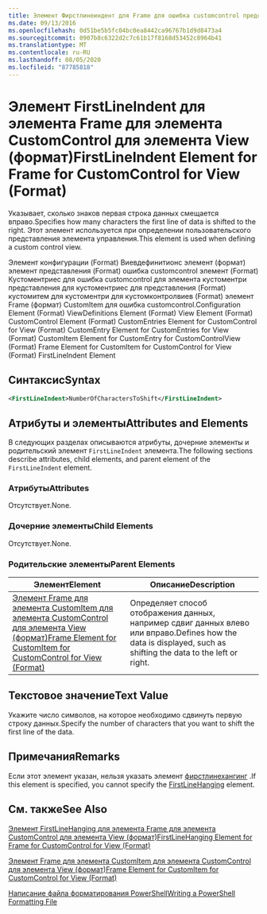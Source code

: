 ```yaml
---
title: Элемент Фирстлинеиндент для Frame для ошибка customcontrol представления (Format) | Документация Майкрософт
ms.date: 09/13/2016
ms.openlocfilehash: 0d51be5b5fc04bc0ea8442ca96767b1d9d8473a4
ms.sourcegitcommit: 0907b8c6322d2c7c61b17f8168d53452c8964b41
ms.translationtype: MT
ms.contentlocale: ru-RU
ms.lasthandoff: 08/05/2020
ms.locfileid: "87785818"
---
```

# <a name="firstlineindent-element-for-frame-for-customcontrol-for-view-format"></a><span data-ttu-id="f2cf6-102">Элемент FirstLineIndent для элемента Frame для элемента CustomControl для элемента View (формат)</span><span class="sxs-lookup"><span data-stu-id="f2cf6-102">FirstLineIndent Element for Frame for CustomControl for View (Format)</span></span>

<span data-ttu-id="f2cf6-103">Указывает, сколько знаков первая строка данных смещается вправо.</span><span class="sxs-lookup"><span data-stu-id="f2cf6-103">Specifies how many characters the first line of data is shifted to the right.</span></span> <span data-ttu-id="f2cf6-104">Этот элемент используется при определении пользовательского представления элемента управления.</span><span class="sxs-lookup"><span data-stu-id="f2cf6-104">This element is used when defining a custom control view.</span></span>

<span data-ttu-id="f2cf6-105">Элемент конфигурации (Format) Виевдефинитионс элемент (формат) элемент представления (Format) ошибка customcontrol элемент (Format) Кустоментриес для ошибка customcontrol для элемента кустоментри представления для кустоментриес для представления (Format) кустомитем для кустоментри для кустомконтролвиев (Format) элемент Frame (формат) CustomItem для ошибка customcontrol.</span><span class="sxs-lookup"><span data-stu-id="f2cf6-105">Configuration Element (Format) ViewDefinitions Element (Format) View Element (Format) CustomControl Element (Format) CustomEntries Element for CustomControl for View (Format) CustomEntry Element for CustomEntries for View (Format) CustomItem Element for CustomEntry for CustomControlView (Format) Frame Element for CustomItem for CustomControl for View (Format) FirstLineIndent Element</span></span>

## <a name="syntax"></a><span data-ttu-id="f2cf6-106">Синтаксис</span><span class="sxs-lookup"><span data-stu-id="f2cf6-106">Syntax</span></span>

```xml
<FirstLineIndent>NumberOfCharactersToShift</FirstLineIndent>
```

## <a name="attributes-and-elements"></a><span data-ttu-id="f2cf6-107">Атрибуты и элементы</span><span class="sxs-lookup"><span data-stu-id="f2cf6-107">Attributes and Elements</span></span>

<span data-ttu-id="f2cf6-108">В следующих разделах описываются атрибуты, дочерние элементы и родительский элемент `FirstLineIndent` элемента.</span><span class="sxs-lookup"><span data-stu-id="f2cf6-108">The following sections describe attributes, child elements, and parent element of the `FirstLineIndent` element.</span></span>

### <a name="attributes"></a><span data-ttu-id="f2cf6-109">Атрибуты</span><span class="sxs-lookup"><span data-stu-id="f2cf6-109">Attributes</span></span>

<span data-ttu-id="f2cf6-110">Отсутствует.</span><span class="sxs-lookup"><span data-stu-id="f2cf6-110">None.</span></span>

### <a name="child-elements"></a><span data-ttu-id="f2cf6-111">Дочерние элементы</span><span class="sxs-lookup"><span data-stu-id="f2cf6-111">Child Elements</span></span>

<span data-ttu-id="f2cf6-112">Отсутствует.</span><span class="sxs-lookup"><span data-stu-id="f2cf6-112">None.</span></span>

### <a name="parent-elements"></a><span data-ttu-id="f2cf6-113">Родительские элементы</span><span class="sxs-lookup"><span data-stu-id="f2cf6-113">Parent Elements</span></span>

|<span data-ttu-id="f2cf6-114">Элемент</span><span class="sxs-lookup"><span data-stu-id="f2cf6-114">Element</span></span>|<span data-ttu-id="f2cf6-115">Описание</span><span class="sxs-lookup"><span data-stu-id="f2cf6-115">Description</span></span>|
|-------------|-----------------|
|[<span data-ttu-id="f2cf6-116">Элемент Frame для элемента CustomItem для элемента CustomControl для элемента View (формат)</span><span class="sxs-lookup"><span data-stu-id="f2cf6-116">Frame Element for CustomItem for CustomControl for View (Format)</span></span>](./frame-element-for-customitem-for-customcontrol-for-view-format.md)|<span data-ttu-id="f2cf6-117">Определяет способ отображения данных, например сдвиг данных влево или вправо.</span><span class="sxs-lookup"><span data-stu-id="f2cf6-117">Defines how the data is displayed, such as shifting the data to the left or right.</span></span>|

## <a name="text-value"></a><span data-ttu-id="f2cf6-118">Текстовое значение</span><span class="sxs-lookup"><span data-stu-id="f2cf6-118">Text Value</span></span>

<span data-ttu-id="f2cf6-119">Укажите число символов, на которое необходимо сдвинуть первую строку данных.</span><span class="sxs-lookup"><span data-stu-id="f2cf6-119">Specify the number of characters that you want to shift the first line of the data.</span></span>

## <a name="remarks"></a><span data-ttu-id="f2cf6-120">Примечания</span><span class="sxs-lookup"><span data-stu-id="f2cf6-120">Remarks</span></span>

<span data-ttu-id="f2cf6-121">Если этот элемент указан, нельзя указать элемент [фирстлинехангинг](./firstlinehanging-element-for-frame-for-customcontrol-for-view-format.md) .</span><span class="sxs-lookup"><span data-stu-id="f2cf6-121">If this element is specified, you cannot specify the [FirstLineHanging](./firstlinehanging-element-for-frame-for-customcontrol-for-view-format.md) element.</span></span>

## <a name="see-also"></a><span data-ttu-id="f2cf6-122">См. также</span><span class="sxs-lookup"><span data-stu-id="f2cf6-122">See Also</span></span>

[<span data-ttu-id="f2cf6-123">Элемент FirstLineHanging для элемента Frame для элемента CustomControl для элемента View (формат)</span><span class="sxs-lookup"><span data-stu-id="f2cf6-123">FirstLineHanging Element for Frame for CustomControl for View (Format)</span></span>](./firstlinehanging-element-for-frame-for-customcontrol-for-view-format.md)

[<span data-ttu-id="f2cf6-124">Элемент Frame для элемента CustomItem для элемента CustomControl для элемента View (формат)</span><span class="sxs-lookup"><span data-stu-id="f2cf6-124">Frame Element for CustomItem for CustomControl for View (Format)</span></span>](./frame-element-for-customitem-for-customcontrol-for-view-format.md)

[<span data-ttu-id="f2cf6-125">Написание файла форматирования PowerShell</span><span class="sxs-lookup"><span data-stu-id="f2cf6-125">Writing a PowerShell Formatting File</span></span>](./writing-a-powershell-formatting-file.md)
